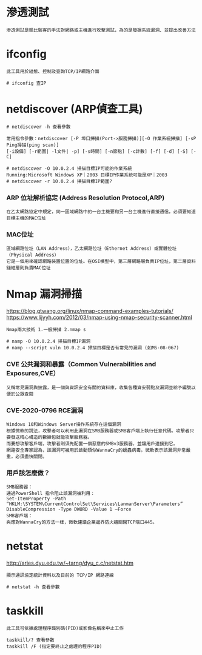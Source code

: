 # 滲透測試
```
滲透測試是類比駭客的手法對網路或主機進行攻擊測試，為的是發掘系統漏洞、並提出改善方法
```
# ifconfig
```
此工具用於組態、控制及查詢TCP/IP網路介面
```
```
# ifconfig 查IP
```
# netdiscover (ARP偵查工具)
```
# netdiscover -h 查看參數

常用指令參數：netdiscover [-P 埠口掃描(Port->服務掃描)][-O 作業系統掃描] [-sP Ping掃描(ping scan)]
[-i設備] [-r範圍| -l文件| -p] [-s時間] [-n節點] [-c計數] [-f] [-d] [-S] [-C]

# netdiscover -O 10.0.2.4 掃描目標IP可能的作業系統
Running:Microsoft Windows XP｜2003 目標IP作業系統可能是XP｜2003
# netdiscover -r 10.0.2.4 掃描目標IP範圍?
```
### ARP 位址解析協定 (Address Resolution Protocol,ARP)
```
在乙太網路協定中規定，同一區域網路中的一台主機要和另一台主機進行直接通信，必須要知道目標主機的MAC位址
```
### MAC位址
```
區域網路位址（LAN Address），乙太網路位址（Ethernet Address）或實體位址（Physical Address）
它是一個用來確認網路裝置位置的位址。在OSI模型中，第三層網路層負責IP位址，第二層資料鏈結層則負責MAC位址
```

# Nmap 漏洞掃描
https://blog.gtwang.org/linux/nmap-command-examples-tutorials/  
https://www.lijyyh.com/2012/03/nmap-using-nmap-security-scanner.html
```
Nmap兩大技術 1.一般掃描 2.nmap s
```
```
# namp -O 10.0.2.4 掃描目標IP漏洞
# namp --script vuln 10.0.2.4 掃描目標是否有常見的漏洞 (如MS-08-067)
```
### CVE 公共漏洞和暴露（Common Vulnerabilities and Exposures,CVE）
```
又稱常見漏洞與披露，是一個與資訊安全有關的資料庫，收集各種資安弱點及漏洞並給予編號以便於公眾查閱
```
### CVE-2020-0796 RCE漏洞
```
Windows 10和Windows Server操作系統存在這個漏洞
根據微軟的說法，攻擊者可以利用此漏洞在SMB服務器或SMB客戶端上執行任意代碼。攻擊者只要發送精心構造的數據包就能攻擊服務器。
而要想攻擊客戶端，攻擊者則須先配置一個惡意的SMBv3服務器，並讓用戶連接到它。
網路安全專家認為，該漏洞可被用於啟動類似WannaCry的蠕蟲病毒。微軟表示該漏洞非常嚴重，必須盡快關閉。
```
### 用戶該怎麼做？
```
SMB服務器：
通過PowerShell 指令阻止該漏洞被利用：
Set-ItemProperty -Path “HKLM:\SYSTEM\CurrentControlSet\Services\LanmanServer\Parameters” DisableCompression -Type DWORD -Value 1 –Force
SMB客戶端：
與應對WannaCry的方法一樣，微軟建議企業邊界防火牆關閉TCP端口445。
```
# netstat
http://aries.dyu.edu.tw/~tarng/dyu_c.c/netstat.htm
```
顯示通訊協定統計資料以及目前的 TCP/IP 網路連線
```
```
# netstat -h 查看參數
```
# taskkill 
```
此工具可依據處理程序識別碼(PID)或影像名稱來中止工作
```
```
taskkill/? 查看參數
taskkill /F (指定要終止之處理的程序PID)
```
